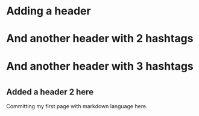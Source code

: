 # <H1> Adding a header 
## <h1> And another header with 2 hashtags
### <h1> And another header with 3 hashtags
# <h2> Added a header 2 here
Committing my first page with markdown language here.   
